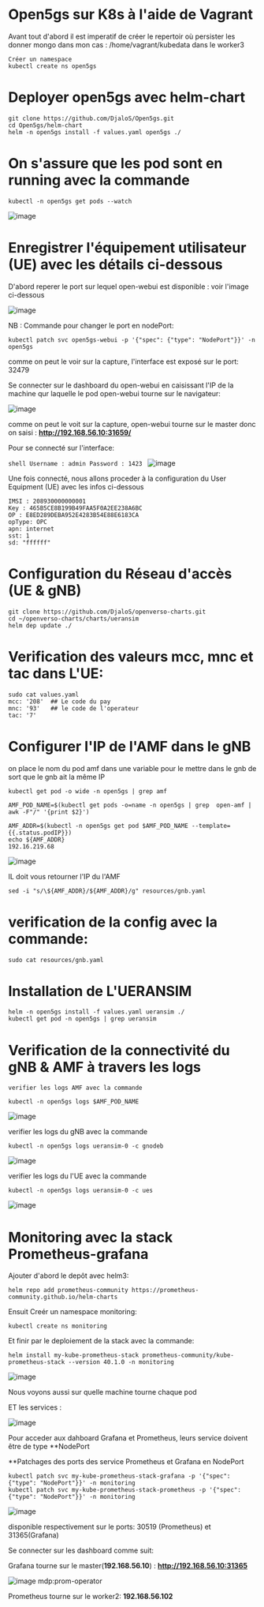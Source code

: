 
# Open5gs sur K8s à l'aide de Vagrant 

Avant tout d'abord il est imperatif de créer le repertoir où persister les donner mongo dans mon cas : /home/vagrant/kubedata dans le worker3

```shell
Créer un namespace
kubectl create ns open5gs
```

# Deployer open5gs avec helm-chart
```shell
git clone https://github.com/DjaloS/Open5gs.git
cd Open5gs/helm-chart
helm -n open5gs install -f values.yaml open5gs ./
```
# On s'assure que les pod sont en running avec la commande
```shell
kubectl -n open5gs get pods --watch
```
![image](https://user-images.githubusercontent.com/109952373/192489268-8b50d02a-8077-482b-9d5f-1be5afe4be3e.png)

# Enregistrer l'équipement utilisateur (UE) avec les détails ci-dessous 
D'abord reperer le port sur lequel open-webui est disponible : voir l'image ci-dessous 

![image](https://user-images.githubusercontent.com/109952373/191764993-281bf8a4-d289-4e87-82c5-a93ae4737260.png)

NB : Commande pour changer le port en nodePort:
```shell
kubectl patch svc open5gs-webui -p '{"spec": {"type": "NodePort"}}' -n open5gs
```
comme on peut le voir sur la capture, l'interface est exposé sur le port: 32479

Se connecter sur le dashboard du open-webui en caisissant l'IP de la machine qur laquelle le pod open-webui tourne sur le navigateur: 

![image](https://user-images.githubusercontent.com/109952373/191766926-9ef25813-ad62-4202-a857-2ffef0d75711.png)

comme on peut le voit sur la capture, open-webui tourne sur le master donc on saisi : **http://192.168.56.10:31659/**

Pour se connecté sur l'interface:

``shell
Username : admin
Password : 1423
``
![image](https://user-images.githubusercontent.com/109952373/191768716-96f726ba-c12a-4ef6-88bb-a899d16191c0.png)

Une fois connecté, nous allons proceder à la configuration du User Equipment (UE) avec les infos ci-dessous 

```shell
IMSI : 208930000000001
Key : 465B5CE8B199B49FAA5F0A2EE238A6BC
OP : E8ED289DEBA952E4283B54E88E6183CA
opType: OPC
apn: internet
sst: 1
sd: "ffffff"
```

# Configuration du Réseau d'accès (UE & gNB)
```shell
git clone https://github.com/DjaloS/openverso-charts.git
cd ~/openverso-charts/charts/ueransim
helm dep update ./
```
# Verification des valeurs mcc, mnc et tac dans L'UE:
```shell
sudo cat values.yaml
mcc: '208'  ## Le code du pay
mnc: '93'   ## le code de l'operateur
tac: '7'
```
# Configurer l'IP de l'AMF dans le gNB

on place le nom du pod amf dans une variable pour le mettre dans le gnb de sort que le gnb ait la même IP
```shell
kubectl get pod -o wide -n open5gs | grep amf

AMF_POD_NAME=$(kubectl get pods -o=name -n open5gs | grep  open-amf | awk -F"/" '{print $2}')  

AMF_ADDR=$(kubectl -n open5gs get pod $AMF_POD_NAME --template={{.status.podIP}})
echo ${AMF_ADDR}
192.16.219.68                               
```
![image](https://user-images.githubusercontent.com/109952373/191769950-685ebb57-7b1e-4180-a924-6527b47c75fb.png)

IL doit vous retourner l'IP du l'AMF

```shell
sed -i "s/\${AMF_ADDR}/${AMF_ADDR}/g" resources/gnb.yaml
```

# verification de la config avec la commande:
```sehll
sudo cat resources/gnb.yaml
```
# Installation de L'UERANSIM
```shell
helm -n open5gs install -f values.yaml ueransim ./
kubectl get pod -n open5gs | grep ueransim
```
# Verification de la connectivité du gNB & AMF à travers les logs

```shell
verifier les logs AMF avec la commande

kubectl -n open5gs logs $AMF_POD_NAME
```
![image](https://user-images.githubusercontent.com/109952373/191771985-86a75a88-d2d6-4c17-b7bf-8bbc7b25362d.png)


verifier les logs du gNB avec la commande
```shell
kubectl -n open5gs logs ueransim-0 -c gnodeb
```
![image](https://user-images.githubusercontent.com/109952373/191772313-3494a1ca-4191-4943-8ef8-dce56a434aff.png)

verifier les logs du l'UE avec la commande
```shell
kubectl -n open5gs logs ueransim-0 -c ues
```
![image](https://user-images.githubusercontent.com/109952373/191772792-39eb8797-c3d4-46c7-b9ba-466d3c7b83f8.png)

# Monitoring avec la stack Prometheus-grafana 

Ajouter d'abord le depôt avec helm3: 
```shell
helm repo add prometheus-community https://prometheus-community.github.io/helm-charts
```
Ensuit Creér un namespace monitoring:
```shell
kubectl create ns monitoring 
```
Et finir par le deploiement de la stack avec la commande:
```shell
helm install my-kube-prometheus-stack prometheus-community/kube-prometheus-stack --version 40.1.0 -n monitoring
```
![image](https://user-images.githubusercontent.com/109952373/191783758-ff795abf-72da-41ec-a205-cba60cb5f2da.png)

Nous voyons aussi sur quelle machine tourne chaque pod 

ET les services :

![image](https://user-images.githubusercontent.com/109952373/191781243-53da6e15-c613-4210-b97e-425259d82769.png)

Pour acceder aux dahboard Grafana et Prometheus, leurs service doivent être de type **NodePort

**Patchages des ports des service Prometheus et Grafana en NodePort

```shell
kubectl patch svc my-kube-prometheus-stack-grafana -p '{"spec": {"type": "NodePort"}}' -n monitoring
kubectl patch svc my-kube-prometheus-stack-prometheus -p '{"spec": {"type": "NodePort"}}' -n monitoring
```
![image](https://user-images.githubusercontent.com/109952373/191782025-668ea565-4eb5-46ea-b486-b1925757aff8.png)

disponible respectivement sur le ports: 30519 (Prometheus) et 31365(Grafana)

Se connecter sur les dashboard comme suit: 

Grafana tourne sur le master(**192.168.56.10**) :  **http://192.168.56.10:31365**

![image](https://user-images.githubusercontent.com/109952373/191785825-c14bb161-4906-4680-9aae-9f17d8a22873.png)
mdp:prom-operator

Prometheus tourne sur le worker2: **192.168.56.102**







